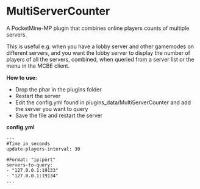 # MultiServerCounter
A PocketMine-MP plugin that combines online players counts of multiple servers.

This is useful e.g. when you have a lobby server and other gamemodes on different servers, and you want the lobby server to display  the number of players of all the servers, combined, when queried from a server list or the menu in the MCBE client.

**How to use:**
- Drop the phar in the plugins folder
- Restart the server
- Edit the config.yml found in plugins_data/MultiServerCounter and add the server you want to query
- Save the file and restart the server

**config.yml**

```
---
#Time in seconds
update-players-interval: 30

#Format: "ip:port"
servers-to-query:
- "127.0.0.1:19133"
- "127.0.0.1:19134"
...
```
